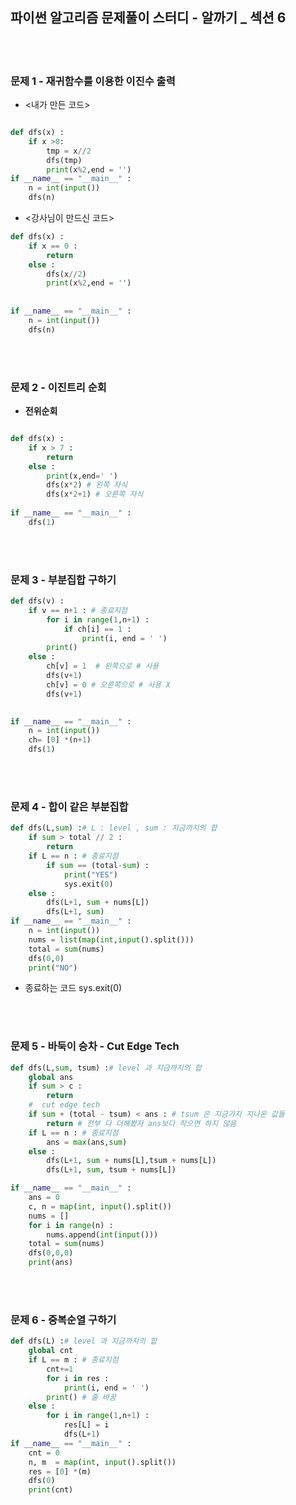 ## 파이썬 알고리즘 문제풀이 스터디 - 알까기 _ 섹션 6

<br><br>
### 문제 1 - 재귀함수를 이용한 이진수 출력


- <내가 만든 코드>
```py

def dfs(x) :
    if x >0:
        tmp = x//2
        dfs(tmp)
        print(x%2,end = '')
if __name__ == "__main__" :
    n = int(input())
    dfs(n)
 ```
 
 - <강사님이 만드신 코드>
```py
def dfs(x) :
    if x == 0 :
        return 
    else :
        dfs(x//2)
        print(x%2,end = '')
       
        
if __name__ == "__main__" :
    n = int(input())
    dfs(n)
```

<br><br>
### 문제 2 - 이진트리 순회


- **전위순회**
```py

def dfs(x) :
    if x > 7 :
        return 
    else :
        print(x,end=' ')
        dfs(x*2) # 왼쪽 자식
        dfs(x*2+1) # 오른쪽 자식     
        
if __name__ == "__main__" :
    dfs(1)
```


<br><br>
### 문제 3 - 부분집합 구하기 

```py
def dfs(v) :
    if v == n+1 : # 종료지점
        for i in range(1,n+1) :
            if ch[i] == 1 :
                print(i, end = ' ')
        print()
    else :
        ch[v] = 1  # 왼쪽으로 # 사용
        dfs(v+1)
        ch[v] = 0 # 오른쪽으로 # 사용 X 
        dfs(v+1)

        
if __name__ == "__main__" :
    n = int(input())
    ch= [0] *(n+1)
    dfs(1)
```

<br><br>
### 문제 4 - 합이 같은 부분집합 

```py
def dfs(L,sum) :# L : level , sum : 지금까지의 합 
    if sum > total // 2 :
        return 
    if L == n : # 종료지점
        if sum == (total-sum) :
            print("YES")
            sys.exit(0)
    else :
        dfs(L+1, sum + nums[L])
        dfs(L+1, sum)
if __name__ == "__main__" :
    n = int(input())
    nums = list(map(int,input().split()))
    total = sum(nums)
    dfs(0,0)
    print("NO")
```
- 종료하는 코드 sys.exit(0)

<br><br>
### 문제 5 - 바둑이 승차 - Cut Edge Tech

```py
def dfs(L,sum, tsum) :# level 과 지금까지의 합 
    global ans
    if sum > c :
        return 
    #  cut edge tech 
    if sum + (total - tsum) < ans : # tsum 은 지금가지 지나온 값들 
        return # 전부 다 더해봤자 ans보다 작으면 하지 않음 
    if L == n : # 종료지점
        ans = max(ans,sum)
    else :
        dfs(L+1, sum + nums[L],tsum + nums[L])
        dfs(L+1, sum, tsum + nums[L])

if __name__ == "__main__" :
    ans = 0
    c, n = map(int, input().split())
    nums = []
    for i in range(n) :
        nums.append(int(input()))
    total = sum(nums)
    dfs(0,0,0)
    print(ans)
```


<br><br>
### 문제 6 - 중복순열 구하기 
```py
def dfs(L) :# level 과 지금까지의 합 
    global cnt
    if L == m : # 종료지점
        cnt+=1
        for i in res :
            print(i, end = ' ')
        print() # 줄 바꿈 
    else :
        for i in range(1,n+1) :
            res[L] = i
            dfs(L+1)
if __name__ == "__main__" :
    cnt = 0
    n, m  = map(int, input().split())
    res = [0] *(m)
    dfs(0)
    print(cnt)
```



 
